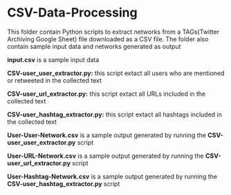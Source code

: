 # CSV-Data-Processing
This folder contain Python scripts to extract networks from a TAGs(Twitter Archiving Google Sheet) file downloaded as a CSV file. 
The folder also contain sample input data and networks generated as output

**input.csv** is a sample input data

**CSV-user_user_extractor.py:** this script extact all users who are mentioned or retweeted in the collected text 

**CSV-user_url_extractor.py:** this script extact all URLs included in the collected text 

**CSV-user_hashtag_extractor.py:** this script extact all hashtags included in the collected text 

**User-User-Network.csv** is a sample output generated by running the **CSV-user_user_extractor.py** script

**User-URL-Network.csv** is a sample output generated by running the **CSV-user_url_extractor.py** script

**User-Hashtag-Network.csv** is a sample output generated by running the **CSV-user_hashtag_extractor.py** script
